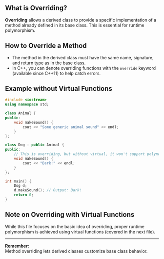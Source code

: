 ## What is Overriding?

**Overriding** allows a derived class to provide a specific implementation of a method already defined in its base class. This is essential for runtime polymorphism.

## How to Override a Method

- The method in the derived class must have the same name, signature, and return type as in the base class.
- In C++, you can denote overriding functions with the `override` keyword (available since C++11) to help catch errors.

## Example without Virtual Functions

```cpp
#include <iostream>
using namespace std;

class Animal {
public:
    void makeSound() {
        cout << "Some generic animal sound" << endl;
    }
};

class Dog : public Animal {
public:
    // This is overriding, but without virtual, it won't support polymorphism via base class pointers.
    void makeSound() {
        cout << "Bark!" << endl;
    }
};

int main() {
    Dog d;
    d.makeSound(); // Output: Bark!
    return 0;
}
```

## Note on Overriding with Virtual Functions

While this file focuses on the basic idea of overriding, proper runtime polymorphism is achieved using virtual functions (covered in the next file).

---

**Remember:**  
Method overriding lets derived classes customize base class behavior.
```
